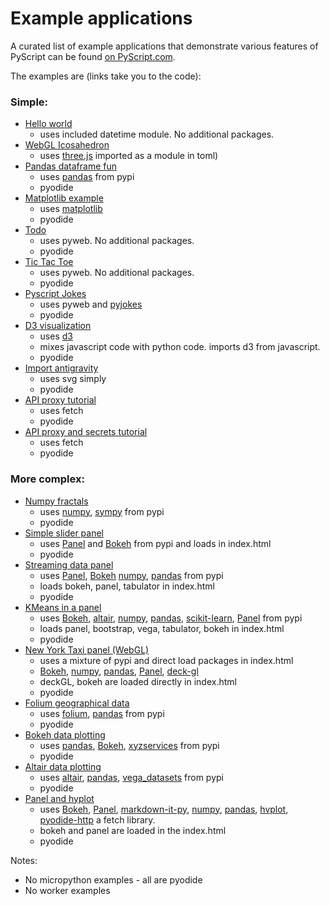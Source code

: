 # Example applications

A curated list of example applications that demonstrate various features of
PyScript can be found [on PyScript.com](https://pyscript.com/@examples).

The examples are (links take you to the code):

### Simple:

* [Hello world](https://pyscript.com/@examples/hello-world/latest)
  * uses included datetime module. No additional packages.
* [WebGL Icosahedron](https://pyscript.com/@examples/webgl-icosahedron/latest)
  * uses [three.js](https://threejs.org/) imported as a module in toml)
* [Pandas dataframe fun](https://pyscript.com/@examples/pandas/latest)
  * uses [pandas](https://pandas.pydata.org/) from pypi
  * pyodide
* [Matplotlib example](https://pyscript.com/@examples/matplotlib/latest)
  * uses [matplotlib](https://matplotlib.org/)
  * pyodide
* [Todo](https://pyscript.com/@examples/todo-app/latest)
  * uses pyweb. No additional packages.
  * pyodide
* [Tic Tac Toe](https://pyscript.com/@examples/tic-tac-toe/latest)
  * uses pyweb. No additional packages.
  * pyodide
* [Pyscript Jokes](https://pyscript.com/@examples/pyscript-jokes/latest)
  * uses pyweb and [pyjokes](https://pyjok.es/)
  * pyodide
* [D3 visualization](https://pyscript.com/@examples/d3-visualization/latest)
  * uses [d3](https://d3js.org/)
  * mixes javascript code with python code. imports d3 from javascript.
  * pyodide
* [Import antigravity](https://pyscript.com/@examples/antigravity/latest)
  * uses svg simply
  * pyodide
* [API proxy tutorial](https://pyscript.com/@examples/api-proxy-tutorial/latest)
  * uses fetch
  * pyodide
* [API proxy and secrets tutorial](https://pyscript.com/@examples/api-proxy-and-secrets-tutorial/latest)
  * uses fetch
  * pyodide

### More complex:

* [Numpy fractals](https://pyscript.com/@examples/fractals-with-numpy-and-canvas/latest)
  * uses [numpy](https://numpy.org/), [sympy](https://www.sympy.org/en/index.html) from pypi
  * pyodide
* [Simple slider panel](https://pyscript.com/@examples/simple-panel/latest)
  * uses [Panel](https://panel.holoviz.org/) and [Bokeh](https://bokeh.org/) from pypi and loads in index.html
  * pyodide
* [Streaming data panel](https://pyscript.com/@examples/streaming-in-panel/latest)
  * uses  [Panel](https://panel.holoviz.org/), [Bokeh](https://bokeh.org/)  [numpy](https://numpy.org/), [pandas](https://pandas.pydata.org/) from pypi
  * loads bokeh, panel, tabulator in index.html
  * pyodide
* [KMeans in a panel](https://pyscript.com/@examples/kmeans-in-panel/latest)
  * uses [Bokeh](https://bokeh.org/), [altair](https://altair-viz.github.io/), [numpy](https://numpy.org/), [pandas](https://pandas.pydata.org/), [scikit-learn](https://scikit-learn.org/stable/), [Panel](https://panel.holoviz.org/) from pypi
  * loads panel, bootstrap, vega, tabulator, bokeh in index.html
  * pyodide
* [New York Taxi panel (WebGL)](https://pyscript.com/@examples/nyc-taxi-panel-deckgl/latest)
  * uses a mixture of pypi and direct load packages in index.html
  * [Bokeh](https://bokeh.org/), [numpy](https://numpy.org/), [pandas](https://pandas.pydata.org/), [Panel](https://panel.holoviz.org/), [deck-gl](https://deck.gl/)
  * deckGL, bokeh are loaded directly in index.html
  * pyodide
* [Folium geographical data](https://pyscript.com/@examples/folium/latest)
  * uses [folium](https://python-visualization.github.io/folium/latest/), [pandas](https://pandas.pydata.org/)  from pypi
  * pyodide
* [Bokeh data plotting](https://pyscript.com/@examples/bokeh/latest)
  * uses [pandas](https://pandas.pydata.org/), [Bokeh](https://bokeh.org/), [xyzservices](https://github.com/geopandas/xyzservices) from pypi
  * pyodide
* [Altair data plotting](https://pyscript.com/@examples/altair/latest)
  * uses [altair](https://altair-viz.github.io/), [pandas](https://pandas.pydata.org/), [vega_datasets](https://github.com/altair-viz/vega_datasets) from pypi
  * pyodide
* [Panel and hyplot](https://pyscript.com/@examples/panel-and-hvplot/latest)
  * uses [Bokeh](https://bokeh.org/), [Panel](https://panel.holoviz.org/), [markdown-it-py](https://github.com/executablebooks/markdown-it-py), [numpy](https://numpy.org/), [pandas](https://pandas.pydata.org/), [hvplot](https://hvplot.holoviz.org/), [pyodide-http](https://pyodide.org/en/stable/usage/api/python-api/http.html) a fetch library.
  * bokeh and panel are loaded in the index.html
  * pyodide

Notes:
 - No micropython examples - all are pyodide
 - No worker examples
